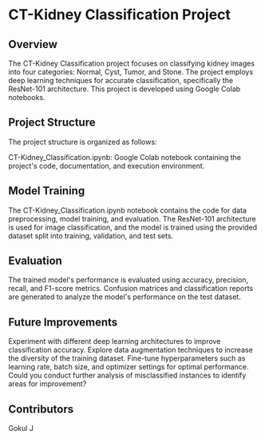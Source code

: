 # CT-Kidney Classification Project

## Overview
The CT-Kidney Classification project focuses on classifying kidney images into four categories: Normal, Cyst, Tumor, and Stone. The project employs deep learning techniques for accurate classification, specifically the ResNet-101 architecture. This project is developed using Google Colab notebooks.

## Project Structure
The project structure is organized as follows:

CT-Kidney_Classification.ipynb: Google Colab notebook containing the project's code, documentation, and execution environment.

## Model Training
The CT-Kidney_Classification.ipynb notebook contains the code for data preprocessing, model training, and evaluation. The ResNet-101 architecture is used for image classification, and the model is trained using the provided dataset split into training, validation, and test sets.

## Evaluation
The trained model's performance is evaluated using accuracy, precision, recall, and F1-score metrics. Confusion matrices and classification reports are generated to analyze the model's performance on the test dataset.

## Future Improvements
Experiment with different deep learning architectures to improve classification accuracy.
Explore data augmentation techniques to increase the diversity of the training dataset.
Fine-tune hyperparameters such as learning rate, batch size, and optimizer settings for optimal performance.
Could you conduct further analysis of misclassified instances to identify areas for improvement?

## Contributors
Gokul J
